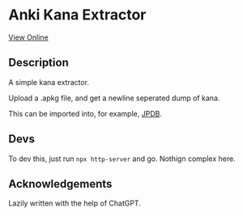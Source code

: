 # Anki Kana Extractor

[View Online](https://stevesspace.com/anki-extractor/)

## Description

A simple kana extractor.

Upload a .apkg file, and get a newline seperated dump of kana.

This can be imported into, for example, [JPDB](https://jpdb.io).

## Devs

To dev this, just run `npx http-server` and go.  Nothign complex here.

## Acknowledgements

Lazily written with the help of ChatGPT.